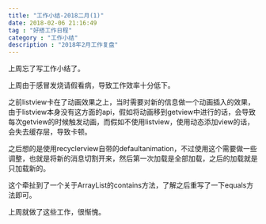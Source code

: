 ```yaml
---
title: "工作小结-2018二月(1)"
date: 2018-02-06 21:16:49
tag : "好搭工作日程"
category : "工作小结"
description : "2018年2月工作复盘"
---
```


上周忘了写工作小结了。

上周由于感冒发烧请假看病，导致工作效率十分低下。

之前listview卡在了动画效果之上，当时需要对新的信息做一个动画插入的效果，由于listview本身没有这方面的api，假如将动画移到getview中进行的话，会导致每次getview的时候触发动画，而假如不使用listview，使用动态添加view的话，会失去缓存层，导致卡顿。

之后想的是使用recyclerview自带的defaultanimation，不过使用这个需要做一些调整，也就是将新的消息切割开来，然后第一次加载是全部加载，之后的加载就是只加载新的。

这个牵扯到了一个关于ArrayList的contains方法，了解之后重写了一下equals方法即可。

上周就做了这些工作，很惭愧。
